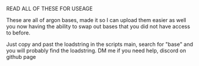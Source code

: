 READ ALL OF THESE FOR USEAGE

These are all of argon bases, made it so I can upload them easier as well you now having the ability to swap out bases that you did not have access to before.

Just copy and past the loadstring in the scripts main, search for "base" and you will probably find the loadstring. DM me if you need help, discord on github page
